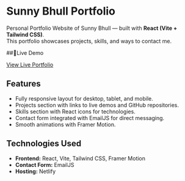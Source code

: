# Sunny Bhull Portfolio

Personal Portfolio Website of Sunny Bhull — built with **React (Vite + Tailwind CSS)**.  
This portfolio showcases projects, skills, and ways to contact me.

##🚀Live Demo

[View Live Portfolio](https://sunnybhull-portfolio.netlify.app)

## Features

- Fully responsive layout for desktop, tablet, and mobile.
- Projects section with links to live demos and GitHub repositories.
- Skills section with React icons for technologies.
- Contact form integrated with EmailJS for direct messaging.
- Smooth animations with Framer Motion.

## Technologies Used

- **Frontend:** React, Vite, Tailwind CSS, Framer Motion  
- **Contact Form:** EmailJS  
- **Hosting:** Netlify
